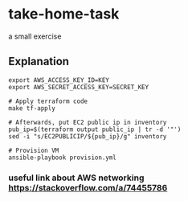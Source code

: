 # take-home-task
a small exercise

## Explanation
```shell
export AWS_ACCESS_KEY_ID=KEY
export AWS_SECRET_ACCESS_KEY=SECRET_KEY

# Apply terraform code
make tf-apply

# Afterwards, put EC2 public ip in inventory
pub_ip=$(terraform output public_ip | tr -d '"')
sed -i "s/EC2PUBLICIP/${pub_ip}/g" inventory

# Provision VM
ansible-playbook provision.yml
```
### useful link about AWS networking https://stackoverflow.com/a/74455786
